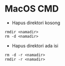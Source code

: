 # MacOS CMD
- Hapus direktori kosong
```
rmdir <namadir>
rm -d <namadir>
```
- Hapus direktori ada isi
```
rm -d -r <namadir>
rmdir -r <namadir>
```
